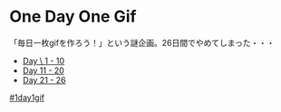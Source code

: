 # One Day One Gif

「毎日一枚gifを作ろう！」という謎企画。26日間でやめてしまった・・・

- [Day \ 1 - 10](1.md)
- [Day 11 - 20](2.md)
- [Day 21 - 26](3.md)

[#1day1gif](https://twitter.com/search?f=tweets&vertical=default&q=%231day1gif%20from%3Aarkark_&src=typd)
